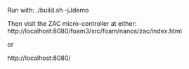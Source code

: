 Run with:
./build.sh -jJdemo

Then visit the ZAC micro-controller at either:
http://localhost:8080/foam3/src/foam/nanos/zac/index.html

or

http://localhost:8080/
